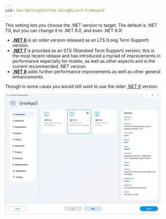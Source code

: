 ```yaml
---
uid: Uno.GettingStarted.UsingWizard.Framework
---
```


This setting lets you choose the .NET version to target. The default is .NET 7.0, but you can change it to .NET 6.0, and even .NET 8.0!

- [**.NET 6**](https://learn.microsoft.com/en-us/dotnet/core/whats-new/dotnet-7) is an older version released as an LTS (Long Term Support) version.
- [**.NET 7**](https://learn.microsoft.com/en-us/dotnet/core/whats-new/dotnet-7) is provided as an STS (Standard Term Support) version, this is the most recent release and has introduced a myriad of improvements in performance especially for mobile, as well as other aspects and is the current recommended .NET version.  
- [**.NET 8**](https://learn.microsoft.com/en-us/dotnet/core/whats-new/dotnet-8) adds further performance improvements as well as other general enhancements.

Though in some cases you would still want to use the older [.NET 6](https://learn.microsoft.com/en-us/dotnet/core/whats-new/dotnet-6) version.

![Framework tab in the wizard](assets/framework.jpg)
